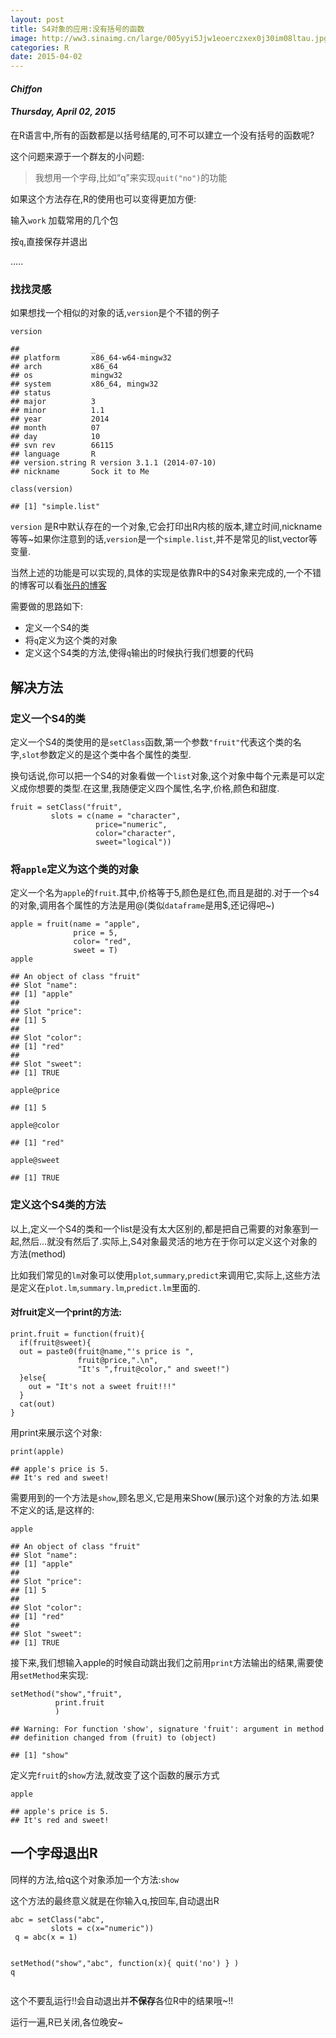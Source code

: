 ```yaml
---
layout: post
title: S4对象的应用:没有括号的函数
image: http://ww3.sinaimg.cn/large/005yyi5Jjw1eoerczxex0j30im08ltau.jpg
categories: R
date: 2015-04-02
---
```




<div id="header">
<h4 class="author"><em>Chiffon</em></h4>
<h4 class="date"><em>Thursday, April 02, 2015</em></h4>
</div>


<p>在R语言中,所有的函数都是以括号结尾的,可不可以建立一个没有括号的函数呢?</p>
<p>这个问题来源于一个群友的小问题:</p>
<blockquote>
<p>我想用一个字母,比如“q”来实现<code>quit(&quot;no&quot;)</code>的功能</p>
</blockquote>
<p>如果这个方法存在,R的使用也可以变得更加方便:</p>
<p>输入<code>work</code> 加载常用的几个包</p>
<p>按<code>q</code>,直接保存并退出</p>
<p>…..</p>
<div class="section level3">
<h3>找找灵感</h3>
<p>如果想找一个相似的对象的话,<code>version</code>是个不错的例子</p>
<pre class="r"><code>version</code></pre>
<pre><code>##                _
## platform       x86_64-w64-mingw32
## arch           x86_64
## os             mingw32
## system         x86_64, mingw32
## status
## major          3
## minor          1.1
## year           2014
## month          07
## day            10
## svn rev        66115
## language       R
## version.string R version 3.1.1 (2014-07-10)
## nickname       Sock it to Me</code></pre>
<pre class="r"><code>class(version)</code></pre>
<pre><code>## [1] &quot;simple.list&quot;</code></pre>
<p><code>version</code> 是R中默认存在的一个对象,它会打印出R内核的版本,建立时间,nickname等等~如果你注意到的话,<code>version</code>是一个<code>simple.list</code>,并不是常见的list,vector等变量.</p>
<p>当然上述的功能是可以实现的,具体的实现是依靠R中的S4对象来完成的,一个不错的博客可以看<a href="http://blog.fens.me/r-class-s4/">张丹的博客</a></p>
<p>需要做的思路如下:</p>
<ul>
<li>定义一个S4的类</li>
<li>将<code>q</code>定义为这个类的对象</li>
<li>定义这个S4类的方法,使得<code>q</code>输出的时候执行我们想要的代码</li>
</ul>
</div>
<div class="section level2">
<h2>解决方法</h2>
<div id="s4" class="section level3">
<h3>定义一个S4的类</h3>
<p>定义一个S4的类使用的是<code>setClass</code>函数,第一个参数<code>&quot;fruit&quot;</code>代表这个类的名字,<code>slot</code>参数定义的是这个类中各个属性的类型.</p>
<p>换句话说,你可以把一个S4的对象看做一个<code>list</code>对象,这个对象中每个元素是可以定义成你想要的类型.在这里,我随便定义四个属性,名字,价格,颜色和甜度.</p>
<pre class="r"><code>fruit = setClass(&quot;fruit&quot;,
         slots = c(name = &quot;character&quot;,
                   price=&quot;numeric&quot;,
                   color=&quot;character&quot;,
                   sweet=&quot;logical&quot;))</code></pre>
</div>
<div id="apple" class="section level3">
<h3>将<code>apple</code>定义为这个类的对象</h3>
<p>定义一个名为<code>apple</code>的<code>fruit</code>.其中,价格等于5,颜色是红色,而且是甜的.对于一个s4的对象,调用各个属性的方法是用@(类似<code>dataframe</code>是用$,还记得吧~)</p>
<pre class="r"><code>apple = fruit(name = &quot;apple&quot;,
              price = 5,
              color= &quot;red&quot;,
              sweet = T)
apple</code></pre>
<pre><code>## An object of class &quot;fruit&quot;
## Slot &quot;name&quot;:
## [1] &quot;apple&quot;
##
## Slot &quot;price&quot;:
## [1] 5
##
## Slot &quot;color&quot;:
## [1] &quot;red&quot;
##
## Slot &quot;sweet&quot;:
## [1] TRUE</code></pre>
<pre class="r"><code>apple@price</code></pre>
<pre><code>## [1] 5</code></pre>
<pre class="r"><code>apple@color</code></pre>
<pre><code>## [1] &quot;red&quot;</code></pre>
<pre class="r"><code>apple@sweet</code></pre>
<pre><code>## [1] TRUE</code></pre>
</div>
<div id="s4" class="section level3">
<h3>定义这个S4类的方法</h3>
<p>以上,定义一个S4的类和一个list是没有太大区别的,都是把自己需要的对象塞到一起,然后…就没有然后了.实际上,S4对象最灵活的地方在于你可以定义这个对象的方法(method)</p>
<p>比如我们常见的<code>lm</code>对象可以使用<code>plot</code>,<code>summary</code>,<code>predict</code>来调用它,实际上,这些方法是定义在<code>plot.lm</code>,<code>summary.lm</code>,<code>predict.lm</code>里面的.</p>
<div id="fruitprint" class="section level4">
<h4>对fruit定义一个print的方法:</h4>
<pre class="r"><code>print.fruit = function(fruit){
  if(fruit@sweet){
  out = paste0(fruit@name,&quot;'s price is &quot;,
               fruit@price,&quot;.\n&quot;,
               &quot;It's &quot;,fruit@color,&quot; and sweet!&quot;)
  }else{
    out = &quot;It's not a sweet fruit!!!&quot;
  }
  cat(out)
}</code></pre>
<p>用print来展示这个对象:</p>
<pre class="r"><code>print(apple)</code></pre>
<pre><code>## apple's price is 5.
## It's red and sweet!</code></pre>
<p>需要用到的一个方法是<code>show</code>,顾名思义,它是用来Show(展示)这个对象的方法.如果不定义的话,是这样的:</p>
<pre class="r"><code>apple</code></pre>
<pre><code>## An object of class &quot;fruit&quot;
## Slot &quot;name&quot;:
## [1] &quot;apple&quot;
##
## Slot &quot;price&quot;:
## [1] 5
##
## Slot &quot;color&quot;:
## [1] &quot;red&quot;
##
## Slot &quot;sweet&quot;:
## [1] TRUE</code></pre>
<p>接下来,我们想输入apple的时候自动跳出我们之前用<code>print</code>方法输出的结果,需要使用<code>setMethod</code>来实现:</p>
<pre class="r"><code>setMethod(&quot;show&quot;,&quot;fruit&quot;,
          print.fruit
          )</code></pre>
<pre><code>## Warning: For function 'show', signature 'fruit': argument in method
## definition changed from (fruit) to (object)</code></pre>
<pre><code>## [1] &quot;show&quot;</code></pre>
<p>定义完<code>fruit</code>的<code>show</code>方法,就改变了这个函数的展示方式</p>
<pre class="r"><code>apple</code></pre>
<pre><code>## apple's price is 5.
## It's red and sweet!</code></pre>
</div>
</div>
</div>
<div id="r" class="section level2">
<h2>一个字母退出R</h2>
<p>同样的方法,给q这个对象添加一个方法:<code>show</code></p>
<p>这个方法的最终意义就是在你输入q,按回车,自动退出R</p>
<pre class="r"><code>abc = setClass(&quot;abc&quot;,
         slots = c(x=&quot;numeric&quot;))
 q = abc(x = 1)

setMethod(&quot;show&quot;,&quot;abc&quot;,
           function(x){
             quit('no')
}
          )
q</code></pre>
<p>这个不要乱运行!!会自动退出并<strong>不保存</strong>各位R中的结果哦~!!</p>
<p>运行一遍,R已关闭,各位晚安~</p>
</div>

